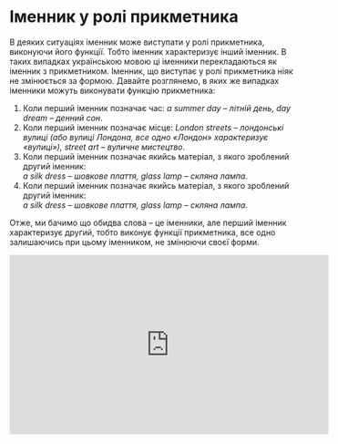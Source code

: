 # Іменник у ролі прикметника

<p>В деяких ситуаціях іменник може виступати у ролі прикметника, виконуючи його функції. Тобто іменник характеризує інший іменник. В таких випадках українською мовою ці іменники перекладаються як іменник з прикметником. Іменник, що виступає у ролі прикметника ніяк не змінюється за формою. Давайте розглянемо, в яких же випадках іменники можуть виконувати функцію прикметника:</p>

<ol>
<li>Коли перший іменник позначає час: <i>a summer day – літній день, day dream – денний сон</i>.</li>
<li>Коли перший іменник позначає місце: <i>London streets – лондонські вулиці (або вулиці Лондона, все одно «Лондон» характеризує «вулиці»), street art – вуличне мистецтво</i>.</li>
<li>Коли перший іменник позначає якийсь матеріал, з якого зроблений другий іменник:<br> <i>a silk dress – шовкове плаття, glass lamp – скляна лампа</i>.</li>
<li>Коли перший іменник позначає якийсь матеріал, з якого зроблений другий іменник:<br> <i>a silk dress – шовкове плаття, glass lamp – скляна лампа</i>.</li>
</ol>

<p>Отже, ми бачимо що обидва слова – це іменники, але перший іменник характеризує другий, тобто виконує функції прикметника, все одно залишаючись при цьому іменником, не змінюючи своєї форми.</p>

<div class="fluidMedia">
<iframe align="center" width="560" height="315" src="https://www.youtube.com/embed/-Z2Rc4VUl4Q" frameborder="0" allowfullscreen></iframe>
</div>
<div class="popup">
</div>
